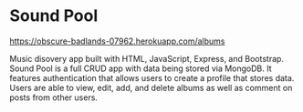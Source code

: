 # Sound Pool
https://obscure-badlands-07962.herokuapp.com/albums

Music disovery app built with HTML, JavaScript, Express, and Bootstrap. 
Sound Pool is a full CRUD app with data being stored via MongoDB. 
It features authentication that allows users to create a profile that stores data.
Users are able to view, edit, add, and delete albums as well as comment on posts from other users. 
